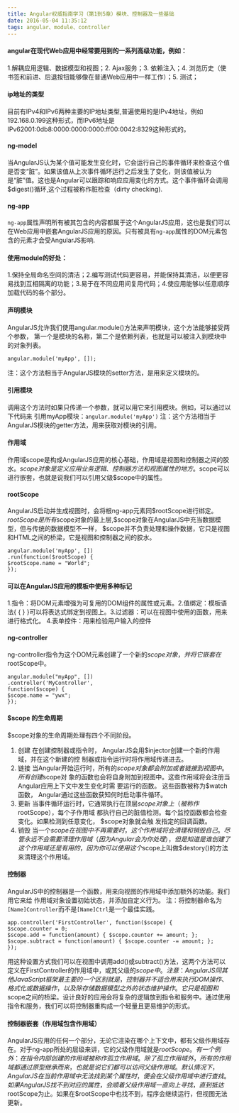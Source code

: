 ```yaml
---
title: Angular权威指南学习（第1到5章）模块、控制器及一些基础
date: 2016-05-04 11:35:12
tags: angular、module、controller
---
```

#### angular在现代Web应用中经常要用到的一系列高级功能，例如：
1.解耦应用逻辑、数据模型和视图；2. Ajax服务；3. 依赖注入；4. 浏览历史（使书签和前进、后退按钮能够像在普通Web应用中一样工作）；5. 测试；
#### ip地址的类型
目前有IPv4和IPv6两种主要的IP地址类型,普遍使用的是IPv4地址，例如192.168.0.199这种形式，而IPv6地址是IPv62001:0db8:0000:0000:0000:ff00:0042:8329这种形式的。
#### ng-model
当AngularJS认为某个值可能发生变化时，它会运行自己的事件循环来检查这个值是否变“脏”。如果该值从上次事件循环运行之后发生了变化，则该值被认为是“脏”值。这也是Angular可以跟踪和响应应用变化的方式。这个事件循环会调用$digest()循环,这个过程被称作脏检查（dirty checking).

#### ng-app
 `ng-app`属性声明所有被其包含的内容都属于这个AngularJS应用，这也是我们可以在Web应用中嵌套AngularJS应用的原因。只有被具有`ng-app`属性的DOM元素包含的元素才会受AngularJS影响.

#### 使用module的好处：
 1.保持全局命名空间的清洁；2.编写测试代码更容易，并能保持其清洁，以便更容易找到互相隔离的功能；3.易于在不同应用间复用代码；4.使应用能够以任意顺序加载代码的各个部分。
#### 声明模块
AngularJS允许我们使用angular.module()方法来声明模块，这个方法能够接受两个参数，
第一个是模块的名称，第二个是依赖列表，也就是可以被注入到模块中的对象列表。
```
angular.module('myApp', []);
```
注：这个方法相当于AngularJS模块的setter方法，是用来定义模块的。
#### 引用模块
调用这个方法时如果只传递一个参数，就可以用它来引用模块。例如，可以通过以下代码来
引用myApp模块：`angular.module('myApp')`
注：这个方法相当于AngularJS模块的getter方法，用来获取对模块的引用。
#### 作用域
作用域scope是构成AngularJS应用的核心基础，作用域是视图和控制器之间的胶水。$scope对象是定义应用业务逻辑、控制器方法和视图属性的地方。$scope可以进行嵌套，也就是说我们可以引用父级$scope中的属性。
#### rootScope
AngularJS启动并生成视图时，会将根ng-app元素同$rootScope进行绑定。 $rootScope是所有$scope对象的最上层,$scope对象在AngularJS中充当数据模型，但与传统的数据模型不一样， $scope并不负责处理和操作数据，它只是视图和HTML之间的桥梁，它是视图和控制器之间的胶水。
```
angular.module('myApp', [])
.run(function($rootScope) {
$rootScope.name = "World";
});
```
#### 可以在AngularJS应用的模板中使用多种标记
 1.指令：将DOM元素增强为可复用的DOM组件的属性或元素。2.值绑定：模板语法\{ \{
 \} \}可以将表达式绑定到视图上。3.过滤器：可以在视图中使用的函数，用来进行格式化。 4.表单控件：用来检验用户输入的控件
#### ng-controller
ng-controller指令为这个DOM元素创建了一个新的$scope对象，并将它嵌套在$rootScope中。
```
angular.module("myApp", [])
.controller('MyController',
function($scope) {
$scope.name = "ywx";
});
```
#### $scope 的生命周期
$scope对象的生命周期处理有四个不同阶段。
1. 创建
在创建控制器或指令时， AngularJS会用$injector创建一个新的作用域，并在这个新建的控
制器或指令运行时将作用域传递进去。
2. 链接
当Angular开始运行时，所有的$scope对象都会附加或者链接到视图中。所有创建$scope对
象的函数也会将自身附加到视图中。这些作用域将会注册当Angular应用上下文中发生变化时需
要运行的函数。
这些函数被称为$watch函数， Angular通过这些函数获知何时启动事件循环。
3. 更新
当事件循环运行时，它通常执行在顶层$scope对象上（被称作$rootScope），每个子作用域
都执行自己的脏值检测。每个监控函数都会检查变化。如果检测到任意变化， $scope对象就会触
发指定的回调函数。
4. 销毁
当一个$scope在视图中不再需要时，这个作用域将会清理和销毁自己。
尽管永远不会需要清理作用域（因为Angular会为你处理），但是知道是谁创建了这个作用域
还是有用的，因为你可以使用这个$scope上叫做$destory()的方法来清理这个作用域。
#### 控制器
AngularJS中的控制器是一个函数，用来向视图的作用域中添加额外的功能。我们用它来给
作用域对象设置初始状态，并添加自定义行为。
注：将控制器命名为`[Name]Controller`而不是`[Name]Ctrl`是一个最佳实践。
```
app.controller('FirstController', function($scope) {
$scope.counter = 0;
$scope.add = function(amount) { $scope.counter += amount; };
$scope.subtract = function(amount) { $scope.counter -= amount; };
});
```
用这种设置方式我们可以在视图中调用add()或subtract()方法，这两个方法可以定义在FirstController的作用域中，或其父级的$scope中。
注意：AngularJS同其他JavaScript框架最主要的一个区别就是，控制器并不适合用来执行DOM操作、格式化或数据操作，以及除存储数据模型之外的状态维护操作。它只是视图和$scope之间的桥梁。设计良好的应用会将复杂的逻辑放到指令和服务中。通过使用指令和服务，我们可以将控制器重构成一个轻量且更易维护的形式。
#### 控制器嵌套（作用域包含作用域）
AngularJS应用的任何一个部分，无论它渲染在哪个上下文中，都有父级作用域存在。对于ng-app所处的层级来讲，它的父级作用域就是$rootScope。
有一个例外：在指令内部创建的作用域被称作孤立作用域。除了孤立作用域外，所有的作用域都通过原型继承而来，也就是说它们都可以访问父级作用
域。
默认情况下， AngularJS在当前作用域中无法找到某个属性时，便会在父级作用域中进行查找。如果AngularJS找不到对应的属性，会顺着父级作用域一直向上寻找，直到抵达$rootScope为止。如果在$rootScope中也找不到，程序会继续运行，但视图无法更新。

